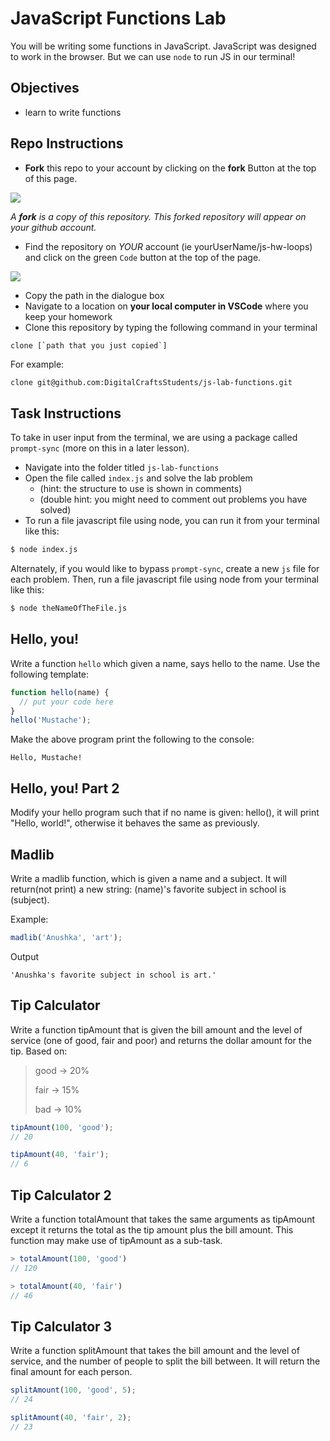 # JavaScript Functions Lab

You will be writing some functions in JavaScript. JavaScript was designed to work in the browser.  But we can use `node` to run JS in our terminal!

## Objectives 

- learn to write functions
## Repo Instructions

- **Fork** this repo to your account by clicking on the **fork** Button at the top of this page. 

![](https://upload.wikimedia.org/wikipedia/commons/3/38/GitHub_Fork_Button.png)

*A **fork** is a copy of this repository. This forked repository will appear on your github account.*

- Find the repository on *YOUR* account (ie yourUserName/js-hw-loops) and click on the green `Code` button at the top of the page.

![](./images/githubCodeButton.png)

- Copy the path in the dialogue box
- Navigate to a location on **your local computer in VSCode** where you keep your homework 
- Clone this repository by typing the following command in your terminal

```
clone [`path that you just copied`]
```

For example: 

```bash 
clone git@github.com:DigitalCraftsStudents/js-lab-functions.git
```
## Task Instructions
To take in user input from the terminal, we are using a package called `prompt-sync` (more on this in a later lesson). 
- Navigate into the folder titled `js-lab-functions`
- Open the file called `index.js` and solve the lab problem
  - (hint: the structure to use is shown in comments)
  - (double hint: you might need to comment out problems you have solved)
- To run a file javascript file using node, you can run it from your terminal like this:
```bash
$ node index.js
``` 
Alternately, if you would like to bypass `prompt-sync`, create a new `js` file for each problem. Then, run a file javascript file using node from your terminal like this:

```bash
$ node theNameOfTheFile.js
```

## Hello, you!

Write a function `hello` which given a name, says hello to the name. Use the following template:

```js
function hello(name) {
  // put your code here
}
hello('Mustache');
```

Make the above program print the following to the console:

```
Hello, Mustache!
```

## Hello, you! Part 2

Modify your hello program such that if no name is given: hello(), it will print "Hello, world!", otherwise it behaves the same as previously.

## Madlib

Write a madlib function, which is given a name and a subject. It will return(not print) a new string: (name)'s favorite subject in school is (subject).

Example:

```js
madlib('Anushka', 'art');
```

Output

```
'Anushka's favorite subject in school is art.'
```

## Tip Calculator

Write a function tipAmount that is given the bill amount and the level of service (one of good, fair and poor) and returns the dollar amount for the tip. Based on:

> good -> 20%
>
> fair -> 15%
>
> bad -> 10%

```js
tipAmount(100, 'good');
// 20

tipAmount(40, 'fair');
// 6
```

## Tip Calculator 2

Write a function totalAmount that takes the same arguments as tipAmount except it returns the total as the tip amount plus the bill amount. This function may make use of tipAmount as a sub-task.

```js
> totalAmount(100, 'good')
// 120

> totalAmount(40, 'fair')
// 46
```

## Tip Calculator 3

Write a function splitAmount that takes the bill amount and the level of service, and the number of people to split the bill between. It will return the final amount for each person.

```js
splitAmount(100, 'good', 5);
// 24

splitAmount(40, 'fair', 2);
// 23
```
